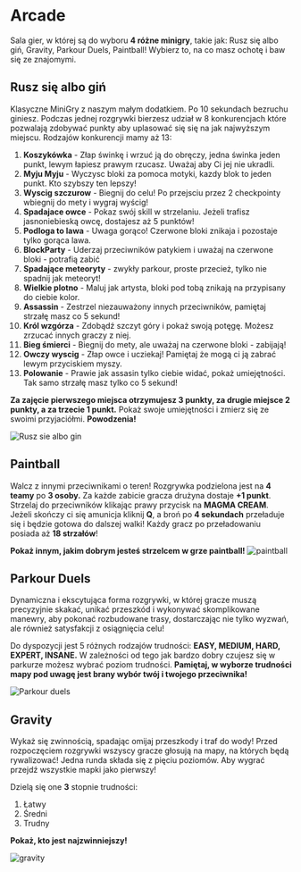 
# Arcade
Sala gier, w której są do wyboru **4 różne minigry**, takie jak: Rusz się albo giń, Gravity, Parkour Duels, Paintball! 
Wybierz to, na co masz ochotę i baw się ze znajomymi.

## Rusz się albo giń
Klasyczne MiniGry z naszym małym dodatkiem. Po 10 sekundach bezruchu giniesz. Podczas jednej rozgrywki bierzesz udział w 8 konkurencjach które pozwalają zdobywać punkty aby uplasować się się na jak najwyższym miejscu. Rodzajów konkurencji mamy aż 13:

1. **Koszykówka** -  Złap świnkę i wrzuć ją do obręczy, jedna świnka jeden punkt, lewym łapiesz prawym rzucasz. Uważaj aby Ci jej nie ukradli.
2. **Myju Myju** - Wyczysc bloki za pomoca motyki, kazdy blok to jeden punkt. Kto szybszy ten lepszy!
3. **Wyscig szczurow** - Biegnij do celu! Po przejsciu przez 2 checkpointy wbiegnij do mety i wygraj wyścig!
4. **Spadajace owce** - Pokaz swój skill w strzelaniu. Jeżeli trafisz jasnoniebieską owcę, dostajesz aż 5 punktów!
5. **Podloga to lawa** - Uwaga gorąco! Czerwone bloki znikaja i pozostaje tylko gorąca lawa.
6. **BlockParty** - Uderzaj przeciwników patykiem i uważaj na czerwone bloki - potrafią zabić
7. **Spadające meteoryty** - zwykły parkour, proste przecież, tylko nie spadnij jak meteoryt!
8. **Wielkie plotno** - Maluj jak artysta, bloki pod tobą znikają na przypisany do ciebie kolor.
9. **Assassin** - Zestrzel niezauważony innych przeciwników, pamiętaj strzałę masz co 5 sekund!
10. **Król wzgórza** - Zdobądź szczyt góry i pokaż swoją potęgę. Możesz zrzucać innych graczy z niej.
11. **Bieg śmierci** - Biegnij do mety, ale uważaj na czerwone bloki - zabijają!
12. **Owczy wyscig** - Złap owce i ucziekaj! Pamiętaj że mogą ci ją zabrać lewym przyciskiem myszy.
13. **Polowanie** - Prawie jak assasin tylko ciebie widać, pokaż umiejętności. Tak samo strzałę masz tylko co 5 sekund!

**Za zajęcie pierwszego miejsca otrzymujesz 3 punkty, za drugie miejsce 2 punkty, a za trzecie 1 punkt.**
Pokaż swoje umiejętności i zmierz się ze swoimi przyjaciółmi. **Powodzenia!**  

![Rusz sie albo gin](/assets/arcade/rusz.png)
## Paintball
Walcz z innymi przeciwnikami o teren!
Rozgrywka podzielona jest na **4 teamy** po **3 osoby.** Za każde zabicie gracza drużyna dostaje **+1 punkt**. Strzelaj do przeciwników klikając prawy przycisk na **MAGMA CREAM**. Jeżeli skończy ci się amunicja kliknij **Q**, a broń po **4 sekundach** przeładuje się i będzie gotowa do dalszej walki! Każdy gracz po przeładowaniu posiada aż **18 strzałów**!

**Pokaż innym, jakim dobrym jesteś strzelcem w grze paintball!**
![paintball](/assets/arcade/paintball.png)

## Parkour Duels
Dynamiczna i ekscytująca forma rozgrywki, w której gracze muszą precyzyjnie skakać, unikać przeszkód i wykonywać skomplikowane manewry, aby pokonać rozbudowane trasy, dostarczając nie tylko wyzwań, ale również satysfakcji z osiągnięcia celu!

Do dyspozycji jest 5 różnych rodzajów trudności: **EASY, MEDIUM, HARD, EXPERT, INSANE.** W zależności od tego jak bardzo dobry czujesz się w parkurze możesz wybrać poziom trudności. 
**Pamiętaj, w wyborze trudności mapy pod uwagę jest brany wybór twój i twojego przeciwnika!**

![Parkour duels](/assets/arcade/parkour.png)
## Gravity
Wykaż się zwinnością, spadając omijaj przeszkody i traf do wody! Przed rozpoczęciem rozgrywki wszyscy gracze głosują na mapy, na których będą rywalizować! Jedna runda składa się z pięciu poziomów. Aby wygrać przejdź wszystkie mapki jako pierwszy!

Dzielą się one **3** stopnie trudności:
1. Łatwy
2. Średni
3. Trudny

**Pokaż, kto jest najzwinniejszy!**

![gravity](/assets/arcade/gravity.png)
